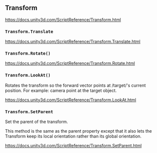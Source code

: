 ## Transform

https://docs.unity3d.com/ScriptReference/Transform.html

### `Transform.Translate`

https://docs.unity3d.com/ScriptReference/Transform.Translate.html

### `Transform.Rotate()`

https://docs.unity3d.com/ScriptReference/Transform.Rotate.html

### `Transform.LookAt()`
Rotates the transform so the forward vector points at /target/'s current position. For example: camera point at the target object.

https://docs.unity3d.com/ScriptReference/Transform.LookAt.html


### `Transform.SetParent`
Set the parent of the transform.

This method is the same as the parent property except that it also lets the Transform keep its local orientation rather than its global orientation. 

https://docs.unity3d.com/ScriptReference/Transform.SetParent.html
